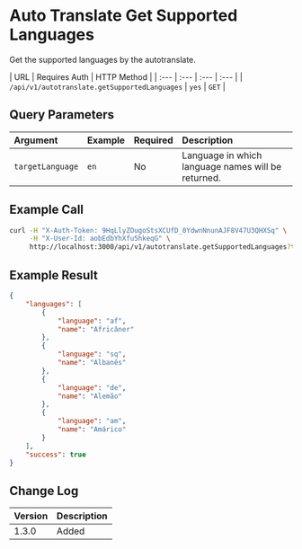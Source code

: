 # Auto Translate Get Supported Languages

Get the supported languages by the autotranslate.

| URL | Requires Auth | HTTP Method |
| :--- | :--- | :--- | :--- |
| `/api/v1/autotranslate.getSupportedLanguages` | `yes` | `GET` |

## Query Parameters

| Argument | Example | Required | Description |
| :--- | :--- | :--- | :--- |
| `targetLanguage`   | `en` | No | Language in which language names will be returned.   |

## Example Call

```bash
curl -H "X-Auth-Token: 9HqLlyZOugoStsXCUfD_0YdwnNnunAJF8V47U3QHXSq" \
     -H "X-User-Id: aobEdbYhXfu5hkeqG" \
     http://localhost:3000/api/v1/autotranslate.getSupportedLanguages?targetLanguage=pt
```

## Example Result

```json
{
    "languages": [
        {
            "language": "af",
            "name": "Africâner"
        },
        {
            "language": "sq",
            "name": "Albanês"
        },
        {
            "language": "de",
            "name": "Alemão"
        },
        {
            "language": "am",
            "name": "Amárico"
        }
    ],
    "success": true
}
```

## Change Log

| Version | Description |
| :--- | :--- |
| 1.3.0 | Added |